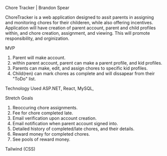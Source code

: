 Chore Tracker | Brandon Spear


ChoreTracker is a web application designed to assit parents in assigning and monitoring chores for their childeren, while also offering incentives. Application will have creation of parent account, parent and child profiles within, and chore creation, assignment, and viewing. This will promote responsibility, and orginization.

MVP
1. Parent will make account.              
2. within parent account, parent can make a parent profile, and kid profiles.                                                      
4. Parents can make, edit, and assign chores to specific kid profiles.
5. Child(ren) can mark chores as complete and will dissapear from their "ToDo" list. 

Technology Used
ASP.NET, React, MySQL, 

Stretch Goals
1. Reoccuring chore assignments.                                         
2. Fee for chore completed late.                                              
3. Email verification upon account creation.     
4. Email notification when parent account signed into.                                                             
5. Detailed history of completed/late chores, and their details.
5. Reward money for completed chores.
6. See pools of reward money.



Tailwind (CSS)